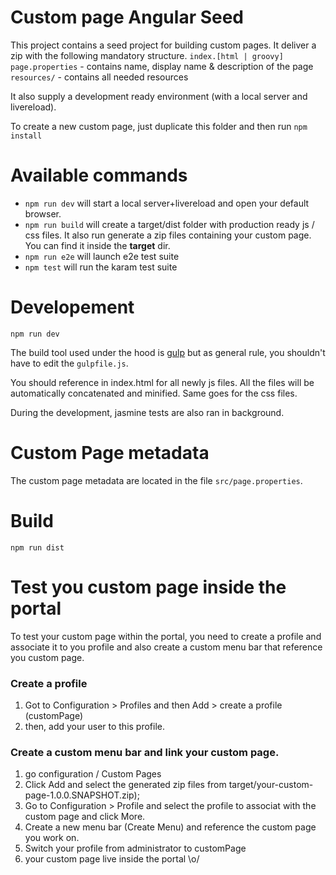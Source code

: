 Custom page Angular Seed 
========================

This project contains a seed project for building custom pages.
It deliver a zip with the following mandatory structure.
  ```index.[html | groovy]```
  ```page.properties``` - contains name, display name & description of the page 
  ```resources/``` - contains all needed resources

It also supply a development ready environment (with a local server and livereload).

To create a new custom page, just duplicate this folder and then run
```npm install```
  
# Available commands

- ``npm run dev`` will start a local server+livereload  and open your default browser.
- ``npm run build`` will create a target/dist folder with production ready js / css files. It also run generate a zip files containing your custom page. You can find it inside the __target__ dir.
- ``npm run e2e`` will launch e2e test suite 
- ``npm test`` will run the karam test suite

# Developement
```shell
npm run dev
```

The build tool used under the hood is [gulp](http://gulpjs.com) but as general rule, you shouldn't have to edit the ``gulpfile.js``.

You should reference in index.html for all newly js files. All the files will be automatically concatenated and minified. Same goes for the css files.

During the development, jasmine tests are also ran in background.

# Custom Page metadata

The custom page metadata are located in the file ``src/page.properties``.

# Build
```shell
npm run dist
```

# Test you custom page inside the portal

To test your custom page within the portal, you need to create a profile and associate it to you profile and also create a custom menu bar that reference you custom page.

### Create a profile

1. Got to Configuration > Profiles and then Add > create a profile (customPage)
2. then, add your user to this profile.

### Create a custom menu bar and link your custom page.

1. go configuration / Custom Pages
2. Click Add and select the generated zip files from target/your-custom-page-1.0.0.SNAPSHOT.zip);
3. Go to Configuration > Profile and select the profile to associat with the custom page and click More.
4. Create a new menu bar (Create Menu) and reference the custom page you work on.
5. Switch your profile from administrator to customPage
6. your custom  page live inside the portal \o/

